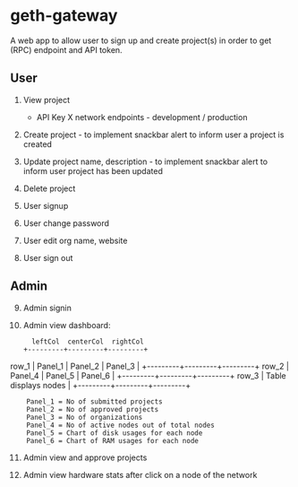 # geth-gateway

A web app to allow user to sign up and create project(s) in order to get (RPC) endpoint and API token.

## User

1. View project
    - API Key
    X network endpoints - development / production

2. Create project - to implement snackbar alert to inform user a project is created

3. Update project name, description - to implement snackbar alert to inform user project has been updated

4. Delete project 

5. User signup

6. User change password

7. User edit org name, website

8. User sign out

## Admin

9. Admin signin

10. Admin view dashboard:

          leftCol  centerCol  rightCol
        +---------+---------+---------+
row_1   | Panel_1 | Panel_2 | Panel_3 |
        +---------+---------+---------+
row_2   | Panel_4 | Panel_5 | Panel_6 |
        +---------+---------+---------+
row_3   |    Table displays nodes     |
        +---------+---------+---------+

        Panel_1 = No of submitted projects
        Panel_2 = No of approved projects
        Panel_3 = No of organizations 
        Panel_4 = No of active nodes out of total nodes
        Panel_5 = Chart of disk usages for each node
        Panel_6 = Chart of RAM usages for each node

11. Admin view and approve projects

12. Admin view hardware stats after click on a node of the network